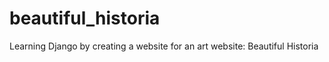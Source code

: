 beautiful_historia
==================

Learning Django by creating a website for an art website: Beautiful Historia
